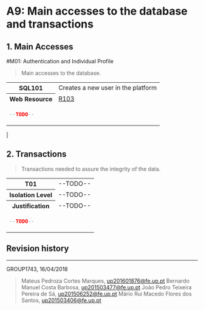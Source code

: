 # A9: Main accesses to the database and transactions
 
## 1. Main Accesses

#M01: Authentication and Individual Profile
 
> Main accesses to the database.
 
<table>
<tr>
<th>SQL101</th>
<td>Creates a new user in the platform</td>
</tr>
<tr>
<th>Web Resource</th>
<td><a href="https://github.com/mpcmarques/lbaw1743/blob/master/artifacts/A7/A7.md#r103-register-action">R103</a></td>
</tr>
<tr>
<td colspan='2'>

```SQL
--TODO--
```
</td>
</tr>
</table>
                                    |
 
## 2. Transactions

> Transactions needed to assure the integrity of the data.
 
<table>
<tr>
<th>T01</th>
<td>--TODO--</td>
</tr>
<tr>
<th>Isolation Level</th>
<td>--TODO--</td>
</tr>
<tr>
<th>Justification</th>
<td>--TODO--</td>
</tr>
<tr>
<td colspan='2'>

```SQL
--TODO--
```
</td>
</tr>
</table>

 

## Revision history

<!-- Changes made to the first submission:
1. Item 1
1. Item 2 -->

***

GROUP1743, 16/04/2018

> Mateus Pedroza Cortes Marques, up201601876@fe.up.pt
> Bernardo Manuel Costa Barbosa, up201503477@fe.up.pt
> João Pedro Teixeira Pereira de Sá, up201506252@fe.up.pt
> Mário Rui Macedo Flores dos Santos, up201503406@fe.up.pt
